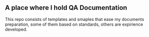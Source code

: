 ## A place where I hold QA Documentation
This repo consists of templates and smaples that ease my documents preparation, some of them based on standards, others are expirience developed.